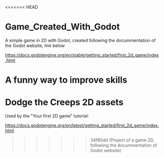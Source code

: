 <<<<<<< HEAD
# Game_Created_With_Godot

A simple game in 2D with Godot, created following the docummentation of the Godot website, link below

https://docs.godotengine.org/en/stable/getting_started/first_2d_game/index.html

A funny way to improve skills 
=======
# Dodge the Creeps 2D assets

Used by the "Your first 2D game" tutorial:

https://docs.godotengine.org/en/latest/getting_started/first_2d_game/index.html
>>>>>>> 34f80dd (Project of a game 2D, following the docummentation of Godot website)
